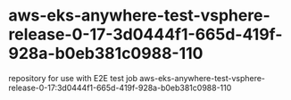 # aws-eks-anywhere-test-vsphere-release-0-17-3d0444f1-665d-419f-928a-b0eb381c0988-110
repository for use with E2E test job aws-eks-anywhere-test-vsphere-release-0-17:3d0444f1-665d-419f-928a-b0eb381c0988-110
